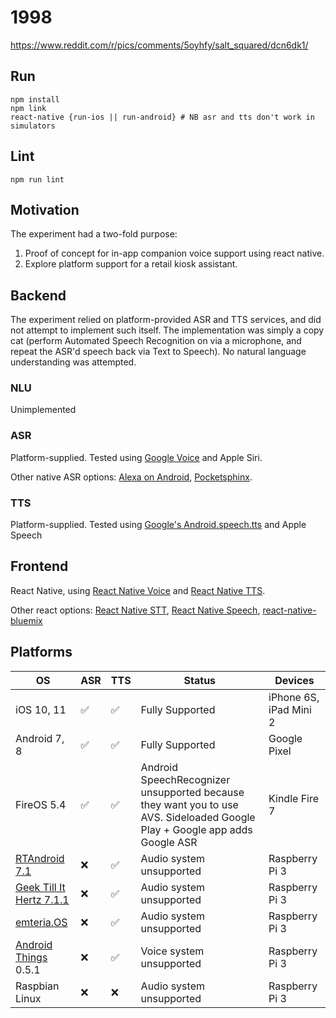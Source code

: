 # 1998
https://www.reddit.com/r/pics/comments/5oyhfy/salt_squared/dcn6dk1/

## Run
```
npm install
npm link
react-native {run-ios || run-android} # NB asr and tts don't work in simulators
```

## Lint
`npm run lint`

## Motivation

The experiment had a two-fold purpose:
1. Proof of concept for in-app companion voice support using react native.
2. Explore platform support for a retail kiosk assistant.

## Backend
The experiment relied on platform-provided ASR and TTS services, and did not attempt to implement such itself. The implementation was simply a copy cat (perform Automated Speech Recognition on via a microphone, and repeat the ASR'd speech back via Text to Speech). No natural language understanding was attempted.

### NLU 
Unimplemented

### ASR
Platform-supplied. Tested using [Google Voice](https://developer.android.com/reference/android/speech/RecognitionService.html) and Apple Siri.

Other native ASR options: [Alexa on Android](https://github.com/alexa/alexa-avs-sample-app/blob/master/samples/javaclient/src/main/java/com/amazon/alexa/avs/AVSController.java), [Pocketsphinx](http://nilhcem.com/android-things/control-your-devices-through-voice-with-usb-audio-support).

### TTS
Platform-supplied. Tested using [Google's Android.speech.tts](https://developer.android.com/reference/android/speech/tts/TextToSpeech.html) and Apple Speech

## Frontend
React Native, using [React Native Voice](https://github.com/wenkesj/react-native-voice) and [React Native TTS](https://github.com/ak1394/react-native-tts).

Other react options: [React Native STT](https://github.com/anto2318/ReactNativeSTT), [React Native Speech](https://github.com/naoufal/react-native-speech), [react-native-bluemix](https://github.com/pwcremin/react-native-bluemix)

## Platforms

OS  | ASR | TTS | Status | Devices
--- | --- | --- | ------ | -------
iOS 10, 11 | ✅ | ✅ | Fully Supported | iPhone 6S, iPad Mini 2
Android 7, 8 | ✅ | ✅ | Fully Supported | Google Pixel
FireOS 5.4 | ✅ | ✅ | Android SpeechRecognizer unsupported because they want you to use AVS. Sideloaded Google Play + Google app adds Google ASR | Kindle Fire 7
[RTAndroid	7.1](https://rtandroid.embedded.rwth-aachen.de/downloads/raspberry-pi/) | ❌ | ✅ | Audio system unsupported | Raspberry Pi 3
[Geek Till It Hertz 7.1.1](http://geektillithertz.com/wordpress/index.php/2017/01/23/and-7-1-1-tablet-raspberry-pi/) | ❌ | ✅ | Audio system unsupported | Raspberry Pi 3
[emteria.OS](https://emteria.com/)  | ❌ | ✅ | Audio system unsupported | Raspberry Pi 3
[Android Things](https://developer.android.com/things/sdk/index.html) 0.5.1 | ❌ | ✅ | Voice system unsupported | Raspberry Pi 3
Raspbian Linux | ❌ | ❌ | Audio system unsupported | Raspberry Pi 3
